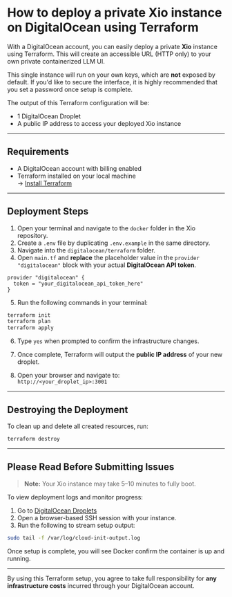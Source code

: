 # How to deploy a private Xio instance on DigitalOcean using Terraform

With a DigitalOcean account, you can easily deploy a private **Xio** instance using Terraform. This will create an accessible URL (HTTP only) to your own private containerized LLM UI.

This single instance will run on your own keys, which are **not** exposed by default. If you'd like to secure the interface, it is highly recommended that you set a password once setup is complete.

The output of this Terraform configuration will be:
- 1 DigitalOcean Droplet
- A public IP address to access your deployed Xio instance

---

## Requirements

- A DigitalOcean account with billing enabled
- Terraform installed on your local machine  
  → [Install Terraform](https://developer.hashicorp.com/terraform/tutorials/aws-get-started/install-cli)

---

## Deployment Steps

1. Open your terminal and navigate to the `docker` folder in the Xio repository.
2. Create a `.env` file by duplicating `.env.example` in the same directory.
3. Navigate into the `digitalocean/terraform` folder.
4. Open `main.tf` and **replace** the placeholder value in the `provider "digitalocean"` block with your actual **DigitalOcean API token**.

```hcl
provider "digitalocean" {
  token = "your_digitalocean_api_token_here"
}
```

5. Run the following commands in your terminal:

```bash
terraform init  
terraform plan  
terraform apply  
```

6. Type `yes` when prompted to confirm the infrastructure changes.

7. Once complete, Terraform will output the **public IP address** of your new droplet.

8. Open your browser and navigate to:  
   `http://<your_droplet_ip>:3001`

---

## Destroying the Deployment

To clean up and delete all created resources, run:

```bash
terraform destroy
```

---

## Please Read Before Submitting Issues

>  **Note:** Your Xio instance may take 5–10 minutes to fully boot.

To view deployment logs and monitor progress:

1. Go to [DigitalOcean Droplets](https://cloud.digitalocean.com/droplets)
2. Open a browser-based SSH session with your instance.
3. Run the following to stream setup output:

```bash
sudo tail -f /var/log/cloud-init-output.log
```

Once setup is complete, you will see Docker confirm the container is up and running.

---

By using this Terraform setup, you agree to take full responsibility for **any infrastructure costs** incurred through your DigitalOcean account.
